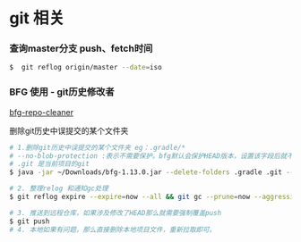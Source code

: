 # git 相关

### 查询master分支 push、fetch时间
```sh
$  git reflog origin/master --date=iso 
```

### BFG 使用 - git历史修改者

[bfg-repo-cleaner](https://github.com/rtyley/bfg-repo-cleaner)

删除git历史中误提交的某个文件夹
```sh
# 1.删除git历史中误提交的某个文件夹 eg：.gradle/*
# --no-blob-protection :表示不需要保护。bfg默认会保护HEAD版本，设置该字段后就不会在保护，如果不需要修改头指针那是比较好的。
# .git 是当前项目的git
$ java -jar ~/Downloads/bfg-1.13.0.jar --delete-folders .gradle .git --no-blob-protection

# 2. 整理relog 和通知gc处理
$ git reflog expire --expire=now --all && git gc --prune=now --aggressive

# 3. 推送到远程仓库，如果涉及修改了HEAD那么就需要强制覆盖push
$ git push
# 4. 本地如果有问题，那么直接删除本地项目文件，重新拉取即可。
```